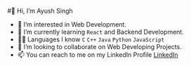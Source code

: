 #👋 Hi, I’m Ayush Singh
- 👀 I’m interested in Web Development.
- 🌱 I’m currently learning `React` and Backend Development.
- 🧑‍💻 Languages I know `C` `C++` `Java` `Python` `JavaScript` 
- 💞️ I’m looking to collaborate on Web Developing Projects.
- 📫 You can reach to me on my LinkedIn Profile [LinkedIn](https://www.linkedin.com/in/ayush-singh-959207253/)
